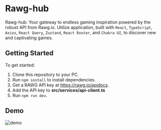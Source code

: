 # Rawg-hub

Rawg-hub: Your gateway to endless gaming inspiration powered by the robust API from Rawg.io. Utilize application, built with `React`, `TypeScript`, `Axios`, `React Query`, `Zustand`, `React Router`, and `Chakra UI`, to discover new and captivating games.

## Getting Started

To get started:

1. Clone this repository to your PC.
2. Run `npm install` to install dependencies.
3. Get a RAWG API key at https://rawg.io/apidocs.
4. Add the API key to **src/services/api-client.ts**
5. Run `npm run dev`.

## Demo

![demo](https://github.com/yedilsan/rawg-hub/assets/80204971/58cb8173-e5cc-40d8-96df-cc5f327258e0)
